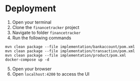 # Deployment

1. Open your terminal
2. Clone the `financetracker` project
3. Navigate to folder `financetracker`
4. Run the following commands
```
mvn clean package --file implementation/bankaccount/pom.xml
mvn clean package --file implementation/transaction/pom.xml
mvn clean package --file implementation/product/pom.xml
docker-compose up -d
```
5. Open your browser
6. Open `localhost:4200` to access the UI
